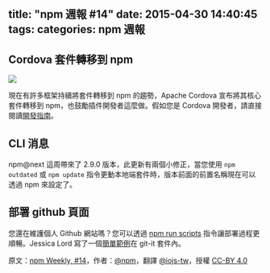 title: "npm 週報 #14"
date: 2015-04-30 14:40:45
tags:
categories: npm 週報
---


## Cordova 套件轉移到 npm

![](http://36.media.tumblr.com/2d401fa2e2e47128436526ca89754ace/tumblr_inline_nnl6v1YPDr1t68bpr_400.png)

現在有許多框架持續將套件轉移到 npm 的趨勢，Apache Cordova 宣布將其核心套件轉移到 npm，也鼓勵插件開發者這麼做。假如您是 Cordova 開發者，請直接閱讀[開發指南](http://cordova.apache.org/announcements/2015/04/21/plugins-release-and-move-to-npm.html)。

## CLI 消息

npm@next 這周帶來了 2.9.0 版本，此更新有兩個小修正，當您使用 `npm outdated` 或 `npm update` 指令更動本地端套件時，版本前面的前置名稱現在可以透過 npm 來設定了。

## 部署 github 頁面

您還在維護個人 Github 網站嗎？您可以透過 [npm run scripts](https://docs.npmjs.com/cli/run-script) 指令讓部署過程更順暢。Jessica Lord 寫了一個[簡單範例](https://github.com/jlord/git-it/blob/master/package.json#L14-L17)在 git-it 套件內。

原文：[npm Weekly, #14](http://blog.npmjs.org/post/117716297055/npm-weekly-14)，作者：[@npm](http://blog.npmjs.org/)，翻譯 [@iojs-tw](https://github.com/iojs/iojs-tw)，授權 [CC-BY 4.0](https://creativecommons.org/licenses/by/4.0/deed.zh_TW)
